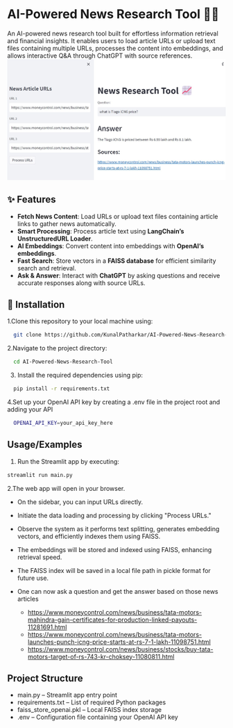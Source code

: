# AI-Powered News Research Tool 📰🤖  

An AI-powered news research tool built for effortless information retrieval and financial insights. It enables users to load article URLs or upload text files containing multiple URLs, processes the content into embeddings, and allows interactive Q&A through ChatGPT with source references.  
![](Image.jpg)

## ✨ Features  

- **Fetch News Content**: Load URLs or upload text files containing article links to gather news automatically.  
- **Smart Processing**: Process article text using **LangChain’s UnstructuredURL Loader**.  
- **AI Embeddings**: Convert content into embeddings with **OpenAI’s embeddings**.  
- **Fast Search**: Store vectors in a **FAISS database** for efficient similarity search and retrieval.  
- **Ask & Answer**: Interact with **ChatGPT** by asking questions and receive accurate responses along with source URLs.  

## 🚀 Installation   

1.Clone this repository to your local machine using:

```bash
  git clone https://github.com/KunalPatharkar/AI-Powered-News-Research-Tool.git
```
2.Navigate to the project directory:

```bash
  cd AI-Powered-News-Research-Tool
```
3. Install the required dependencies using pip:

```bash
  pip install -r requirements.txt
```
4.Set up your OpenAI API key by creating a .env file in the project root and adding your API

```bash
  OPENAI_API_KEY=your_api_key_here
```
## Usage/Examples

1. Run the Streamlit app by executing:
```bash
streamlit run main.py

```

2.The web app will open in your browser.

- On the sidebar, you can input URLs directly.

- Initiate the data loading and processing by clicking "Process URLs."

- Observe the system as it performs text splitting, generates embedding vectors, and efficiently indexes them using FAISS.

- The embeddings will be stored and indexed using FAISS, enhancing retrieval speed.

- The FAISS index will be saved in a local file path in pickle format for future use.
- One can now ask a question and get the answer based on those news articles

  - https://www.moneycontrol.com/news/business/tata-motors-mahindra-gain-certificates-for-production-linked-payouts-11281691.html
  - https://www.moneycontrol.com/news/business/tata-motors-launches-punch-icng-price-starts-at-rs-7-1-lakh-11098751.html
  - https://www.moneycontrol.com/news/business/stocks/buy-tata-motors-target-of-rs-743-kr-choksey-11080811.html

## Project Structure

- main.py – Streamlit app entry point
- requirements.txt – List of required Python packages
- faiss_store_openai.pkl – Local FAISS index storage
- .env – Configuration file containing your OpenAI API key
